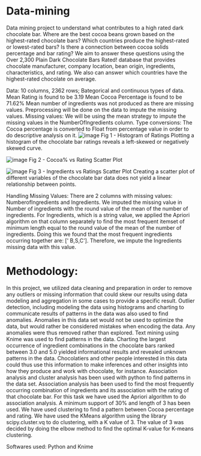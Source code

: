 # Data-mining

Data mining project to understand what contributes to a high rated dark chocolate bar.
Where are the best cocoa beans grown based on the highest-rated chocolate bars? Which countries produce the highest-rated or lowest-rated bars? Is there a connection between cocoa solids percentage and bar rating? We aim to answer these questions using the Over 2,300 Plain Dark Chocolate Bars Rated! database that provides chocolate manufacturer, company location, bean origin, ingredients, characteristics, and rating. We also can answer which countries have the highest-rated chocolate on average.

Data: 
10 columns, 2362 rows; Bategorical and continuous types of data. 
Mean Rating is found to be 3.19
Mean Cocoa Percentage is found to be 71.62%
Mean number of ingredients was not produced as there are missing values. Preprocessing will be done on the data to impute the missing values. 
Missing values: We will be using the mean strategy to impute the missing values in the NumberOfIngredients column. 
Type conversions: The Cocoa percentage is converted to Float from percentage value in order to do descriptive analysis on it. 
![image](https://user-images.githubusercontent.com/22393419/147868307-be0f3e5a-d1cb-45be-99a7-1dd64a8a3423.png)
Fig 1 - Histogram of Ratings
Plotting a histogram of the chocolate bar ratings reveals a left-skewed or negatively skewed curve. 

![image](https://user-images.githubusercontent.com/22393419/147868348-64e14720-ab47-463a-b289-059eed1801a8.png)
Fig 2 - Cocoa% vs Rating Scatter Plot

![image](https://user-images.githubusercontent.com/22393419/147868355-dd7aef0a-6e95-4ed5-a285-f5ba58f57f18.png)
Fig 3 - Ingredients vs Ratings Scatter Plot
Creating a scatter plot of different variables of the chocolate bar data does not yield a linear relationship between points. 

Handling Missing Values: 
There are 2 columns with missing values: NumberofIngredients and Ingredients. 
We imputed the missing value in Number of ingredients with the round value of the mean of the number of ingredients.
For Ingredients, which is a string value, we applied the Apriori algorithm on that column separately to find the most frequent itemset of minimum length equal to the round value of the mean of the number of ingredients. Doing this we found that the most frequent ingredients occurring together are: [' B,S,C']. Therefore, we impute the Ingredients missing data with this value. 

# Methodology:
In this project, we utilized data cleaning and preparation in order to remove any outliers or missing information that could skew our results using data modeling and aggregation in some cases to provide a specific result. Outlier detection, including modeling the data using histograms and charting to communicate results of patterns in the data was also used to find anomalies. Anomalies in this data set would not be used to optimize the data, but would rather be considered mistakes when encoding the data. Any anomalies were thus removed rather than explored.
Text mining using Knime was used to find patterns in the data. Charting the largest occurrence of ingredient combinations in the chocolate bars ranked between 3.0 and 5.0 yielded informational results and revealed unknown patterns in the data. Chocolatiers and other people interested in this data could thus use this information to make inferences and other insights into how they produce and work with chocolate, for instance. 
Association analysis and cluster analysis has been used with python to find patterns in the data set. Association analysis has been used to find the most frequently occurring combination of ingredients and its association with the rating of that chocolate bar. For this task we have used the Apriori algorithm to do association analysis. A minimum support of 30% and length of 3 has been used.
We have used clustering to find a pattern between Cocoa percentage and rating. We have used the KMeans algorithm using the library scipy.cluster.vq to do clustering, with a K value of 3. The value of 3 was decided by doing the elbow method to find the optimal K-value for K-means clustering. 

Softwares used: Python and Knime
